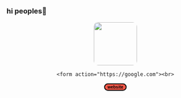 



### hi peoples👋

<div id="header" align="center">

  <img src="![gif_she😐😂](https://user-images.githubusercontent.com/109140672/210073449-aa9669aa-8223-4f32-a9e3-eae8067a1b3e.gif)
" width="100" style="border-radius:10px ;"/><br>

  	<form action="https://google.com"><br>

  <button style="border-radius: 20px; background:#FF5949; border: 2px solid black; color:black; font-weight:800; font-size:10px;">website</button>

  <form>

  	

</div>
